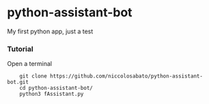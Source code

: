 # python-assistant-bot

My first python app, just a test

### Tutorial

Open a terminal 

```
    git clone https://github.com/niccolosabato/python-assistant-bot.git
    cd python-assistant-bot/
    python3 fAssistant.py
```

